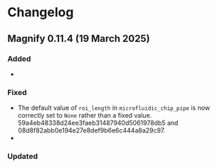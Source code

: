 # Changelog

## Magnify 0.11.4 (19 March 2025)

### Added
 - 

### Fixed
 - The default value of `roi_length` in `microfluidic_chip_pipe` is now correctly set to `None` rather than a fixed value. 59a4eb48338d24ee3faeb31487940d5061978db5 and 08d8f82abb0e194e27e8def9b6e6c444a8a29c97.
 - 

### Updated


